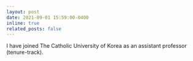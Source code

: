 ```yaml
---
layout: post
date: 2021-09-01 15:59:00-0400
inline: true
related_posts: false
---
```


I have joined The Catholic University of Korea as an assistant professor (tenure-track). 
